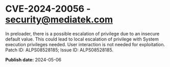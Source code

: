 # CVE-2024-20056 - security@mediatek.com

In preloader, there is a possible escalation of privilege due to an insecure default value. This could lead to local escalation of privilege with System execution privileges needed. User interaction is not needed for exploitation. Patch ID: ALPS08528185; Issue ID: ALPS08528185.

**Publish date:** 2024-05-06
